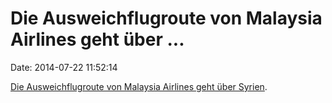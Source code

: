 Die Ausweichflugroute von Malaysia Airlines geht über \...
==========================================================

Date: 2014-07-22 11:52:14

[Die Ausweichflugroute von Malaysia Airlines geht über
Syrien](http://www.zeit.de/gesellschaft/zeitgeschehen/2014-07/malaysia-airlines-syrien).
